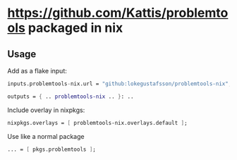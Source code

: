 # https://github.com/Kattis/problemtools packaged in nix

## Usage

Add as a flake input:
```nix
inputs.problemtools-nix.url = "github:lokegustafsson/problemtools-nix";
```
```nix
outputs = { .. problemtools-nix .. }: ..
```

Include overlay in nixpkgs:
```nix
nixpkgs.overlays = [ problemtools-nix.overlays.default ];
```

Use like a normal package
```nix
... = [ pkgs.problemtools ];
```
